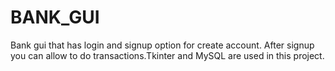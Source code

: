 # BANK_GUI
Bank gui that has login and signup option for create account.
After signup you can allow to do transactions.Tkinter and MySQL are used in this project.

